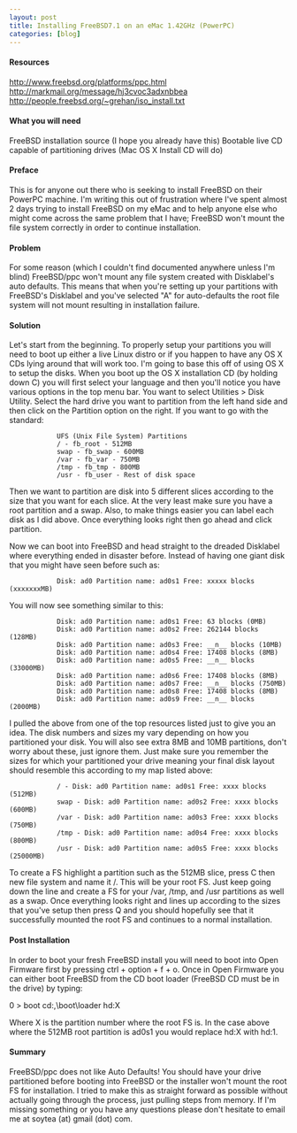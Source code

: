 ```yaml
---
layout: post
title: Installing FreeBSD7.1 on an eMac 1.42GHz (PowerPC)
categories: [blog]
---
```


#### Resources
http://www.freebsd.org/platforms/ppc.html
http://markmail.org/message/hj3cvoc3adxnbbea
http://people.freebsd.org/~grehan/iso_install.txt

#### What you will need
FreeBSD installation source (I hope you already have this)
Bootable live CD capable of partitioning drives (Mac OS X Install CD will do)

#### Preface
This is for anyone out there who is seeking to install FreeBSD on their PowerPC machine. I'm writing this out of frustration where I've spent almost 2 days trying to install FreeBSD on my eMac and to help anyone else who might come across the same problem that I have; FreeBSD won't mount the file system correctly in order to continue installation.

#### Problem
For some reason (which I couldn't find documented anywhere unless I'm blind) FreeBSD/ppc won't mount any file system created with Disklabel's auto defaults. This means that when you're setting up your partitions with FreeBSD's Disklabel and you've selected "A" for auto-defaults the root file system will not mount resulting in installation failure.

#### Solution
Let's start from the beginning. To properly setup your partitions you will need to boot up either a live Linux distro or if you happen to have any OS X CDs lying around that will work too. I'm going to base this off of using OS X to setup the disks. When you boot up the OS X installation CD (by holding down C) you will first select your language and then you'll notice you have various options in the top menu bar. You want to select Utilities > Disk Utility. Select the hard drive you want to partition from the left hand side and then click on the Partition option on the right. If you want to go with the standard:

				UFS (Unix File System) Partitions
				/ - fb_root - 512MB
				swap - fb_swap - 600MB
				/var - fb_var - 750MB
				/tmp - fb_tmp - 800MB
				/usr - fb_user - Rest of disk space

Then we want to partition are disk into 5 different slices according to the size that you want for each slice. At the very least make sure you have a root partition and a swap. Also, to make things easier you can label each disk as I did above. Once everything looks right then go ahead and click partition.

Now we can boot into FreeBSD and head straight to the dreaded Disklabel where everything ended in disaster before. Instead of having one giant disk that you might have seen before such as:

				Disk: ad0 Partition name: ad0s1 Free: xxxxx blocks (xxxxxxxMB)

You will now see something similar to this:

				Disk: ad0 Partition name: ad0s1 Free: 63 blocks (0MB)
				Disk: ad0 Partition name: ad0s2 Free: 262144 blocks (128MB)
				Disk: ad0 Partition name: ad0s3 Free: __n__ blocks (10MB)
				Disk: ad0 Partition name: ad0s4 Free: 17408 blocks (8MB)
				Disk: ad0 Partition name: ad0s5 Free: __n__ blocks (33000MB)
				Disk: ad0 Partition name: ad0s6 Free: 17408 blocks (8MB)
				Disk: ad0 Partition name: ad0s7 Free: __n__ blocks (750MB)
				Disk: ad0 Partition name: ad0s8 Free: 17408 blocks (8MB)
				Disk: ad0 Partition name: ad0s9 Free: __n__ blocks (2000MB)

I pulled the above from one of the top resources listed just to give you an idea. The disk numbers and sizes my vary depending on how you partitioned your disk. You will also see extra 8MB and 10MB partitions, don't worry about these, just ignore them. Just make sure you remember the sizes for which your partitioned your drive meaning your final disk layout should resemble this according to my map listed above:

				/ - Disk: ad0 Partition name: ad0s1 Free: xxxx blocks (512MB)
				swap - Disk: ad0 Partition name: ad0s2 Free: xxxx blocks (600MB)
				/var - Disk: ad0 Partition name: ad0s3 Free: xxxx blocks (750MB)
				/tmp - Disk: ad0 Partition name: ad0s4 Free: xxxx blocks (800MB)
				/usr - Disk: ad0 Partition name: ad0s5 Free: xxxx blocks (25000MB)

To create a FS highlight a partition such as the 512MB slice, press C then new file system and name it /. This will be your root FS. Just keep going down the line and create a FS for your /var, /tmp, and /usr partitions as well as a swap. Once everything looks right and lines up according to the sizes that you've setup then press Q and you should hopefully see that it successfully mounted the root FS and continues to a normal installation.

#### Post Installation
In order to boot your fresh FreeBSD install you will need to boot into Open Firmware first by pressing ctrl + option + f + o. Once in Open Firmware you can either boot FreeBSD from the CD boot loader (FreeBSD CD must be in the drive) by typing:

0 > boot cd:,\boot\loader hd:X

Where X is the partition number where the root FS is. In the case above where the 512MB root partition is ad0s1 you would replace hd:X with hd:1.

#### Summary
FreeBSD/ppc does not like Auto Defaults! You should have your drive partitioned before booting into FreeBSD or the installer won't mount the root FS for installation. I tried to make this as straight forward as possible without actually going through the process, just pulling steps from memory. If I'm missing something or you have any questions please don't hesitate to email me at soytea (at) gmail (dot) com.
